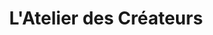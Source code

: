 ---
title: "L'Atelier des Créateurs"
url: /moissy-cramayel/latelier-des-createurs/
shop: coiffeur
---